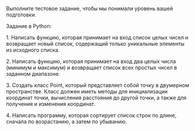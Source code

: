Выполните тестовое задание, чтобы мы понимали уровень вашей подготовки.

Задание в Python:

1. Написать функцию, которая принимает на вход список целых чисел и возвращает новый список, содержащий только уникальные элементы из исходного списка.

2. Написать функцию, которая принимает на вход два целых числа (минимум и максимум) и возвращает список всех простых чисел в заданном диапазоне.

3. Создать класс Point, который представляет собой точку в двумерном пространстве. Класс должен иметь методы для инициализации координат точки, вычисления расстояния до другой точки, а также для получения и изменения координат.

4. Написать программу, которая сортирует список строк по длине, сначала по возрастанию, а затем по убыванию.
